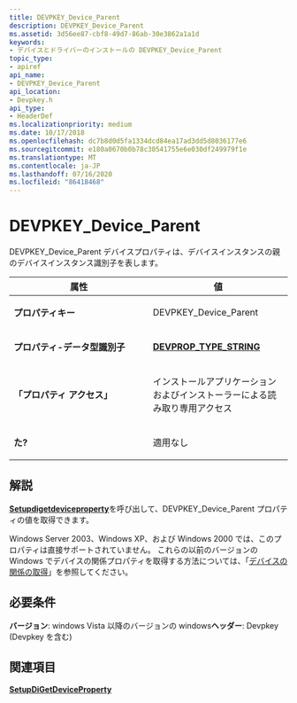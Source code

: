 ```yaml
---
title: DEVPKEY_Device_Parent
description: DEVPKEY_Device_Parent
ms.assetid: 3d56ee87-cbf8-49d7-86ab-30e3862a1a1d
keywords:
- デバイスとドライバーのインストールの DEVPKEY_Device_Parent
topic_type:
- apiref
api_name:
- DEVPKEY_Device_Parent
api_location:
- Devpkey.h
api_type:
- HeaderDef
ms.localizationpriority: medium
ms.date: 10/17/2018
ms.openlocfilehash: dc7b8d0d5fa1334dcd84ea17ad3dd5d8036177e6
ms.sourcegitcommit: e180a0670b0b78c30541755e6e030df249979f1e
ms.translationtype: MT
ms.contentlocale: ja-JP
ms.lasthandoff: 07/16/2020
ms.locfileid: "86418468"
---
```

# <a name="devpkey_device_parent"></a>DEVPKEY_Device_Parent


DEVPKEY_Device_Parent デバイスプロパティは、デバイスインスタンスの親のデバイスインスタンス識別子を表します。

<table>
<colgroup>
<col width="50%" />
<col width="50%" />
</colgroup>
<thead>
<tr>
<th>属性</th>
<th>値</th>
</tr>
</thead>
<tbody>
<tr class="odd">
<td align="left"><p><strong>プロパティキー</strong></p></td>
<td align="left"><p>DEVPKEY_Device_Parent</p></td>
</tr>
<tr class="even">
<td align="left"><p><strong>プロパティ-データ型識別子</strong></p></td>
<td align="left"><p><a href="devprop-type-string.md" data-raw-source="[&lt;strong&gt;DEVPROP_TYPE_STRING&lt;/strong&gt;](devprop-type-string.md)"><strong>DEVPROP_TYPE_STRING</strong></a></p></td>
</tr>
<tr class="odd">
<td align="left"><p><strong>「プロパティ アクセス」</strong></p></td>
<td align="left"><p>インストールアプリケーションおよびインストーラーによる読み取り専用アクセス</p></td>
</tr>
<tr class="even">
<td align="left"><p><strong>た?</strong></p></td>
<td align="left"><p>適用なし</p></td>
</tr>
</tbody>
</table>

 

<a name="remarks"></a>解説
-------

[**Setupdigetdeviceproperty**](https://docs.microsoft.com/windows/desktop/api/setupapi/nf-setupapi-setupdigetdevicepropertyw)を呼び出して、DEVPKEY_Device_Parent プロパティの値を取得できます。

Windows Server 2003、Windows XP、および Windows 2000 では、このプロパティは直接サポートされていません。 これらの以前のバージョンの Windows でデバイスの関係プロパティを取得する方法については、「[デバイスの関係の取得](https://docs.microsoft.com/windows-hardware/drivers/install/retrieving-device-relations)」を参照してください。

<a name="requirements"></a>必要条件
------------

**バージョン**: windows Vista 以降のバージョンの windows**ヘッダー**: Devpkey (Devpkey を含む)


## <a name="see-also"></a>関連項目


[**SetupDiGetDeviceProperty**](https://docs.microsoft.com/windows/desktop/api/setupapi/nf-setupapi-setupdigetdevicepropertyw)

 

 






